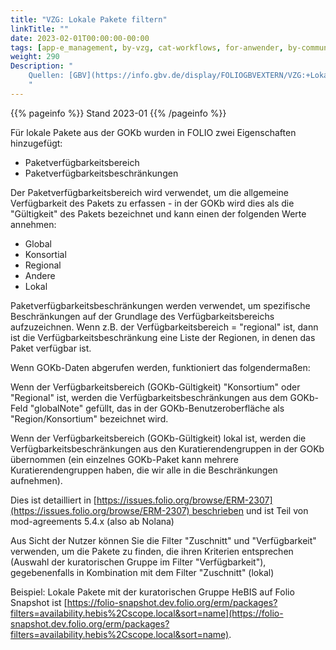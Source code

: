 ```yaml
---
title: "VZG: Lokale Pakete filtern"
linkTitle: ""
date: 2023-02-01T00:00:00-00:00
tags: [app-e_management, by-vzg, cat-workflows, for-anwender, by-community_einzelbeitrag, app-gokb]
weight: 290
Description: "
    Quellen: [GBV](https://info.gbv.de/display/FOLIOGBVEXTERN/VZG:+Lokale+Pakete+filtern)
    "
---
```


{{% pageinfo %}}
Stand 2023-01
{{% /pageinfo %}}

Für lokale Pakete aus der GOKb wurden in FOLIO zwei Eigenschaften hinzugefügt:

* Paketverfügbarkeitsbereich
* Paketverfügbarkeitsbeschränkungen

Der Paketverfügbarkeitsbereich wird verwendet, um die allgemeine Verfügbarkeit des Pakets zu erfassen - in der GOKb wird dies als die "Gültigkeit" des Pakets bezeichnet und kann einen der folgenden Werte annehmen:

* Global
* Konsortial
* Regional
* Andere
* Lokal

Paketverfügbarkeitsbeschränkungen werden verwendet, um spezifische Beschränkungen auf der Grundlage des Verfügbarkeitsbereichs aufzuzeichnen. Wenn z.B. der Verfügbarkeitsbereich = "regional" ist, dann ist die Verfügbarkeitsbeschränkung eine Liste der Regionen, in denen das Paket verfügbar ist.

Wenn GOKb-Daten abgerufen werden, funktioniert das folgendermaßen:

Wenn der Verfügbarkeitsbereich (GOKb-Gültigkeit) "Konsortium" oder "Regional" ist, werden die Verfügbarkeitsbeschränkungen aus dem GOKb-Feld "globalNote" gefüllt, das in der GOKb-Benutzeroberfläche als "Region/Konsortium" bezeichnet wird.

Wenn der Verfügbarkeitsbereich (GOKb-Gültigkeit) lokal ist, werden die Verfügbarkeitsbeschränkungen aus den Kuratierendengruppen in der GOKb übernommen (ein einzelnes GOKb-Paket kann mehrere Kuratierendengruppen haben, die wir alle in die Beschränkungen aufnehmen).

Dies ist detailliert in [https://issues.folio.org/browse/ERM-2307](https://issues.folio.org/browse/ERM-2307) beschrieben und ist Teil von mod-agreements 5.4.x (also ab Nolana)

Aus Sicht der Nutzer können Sie die Filter "Zuschnitt" und "Verfügbarkeit" verwenden, um die Pakete zu finden, die ihren Kriterien entsprechen (Auswahl der kuratorischen Gruppe im Filter "Verfügbarkeit"), gegebenenfalls in Kombination mit dem Filter "Zuschnitt" (lokal)

Beispiel: Lokale Pakete mit der kuratorischen Gruppe HeBIS auf Folio Snapshot ist [https://folio-snapshot.dev.folio.org/erm/packages?filters=availability.hebis%2Cscope.local&sort=name](https://folio-snapshot.dev.folio.org/erm/packages?filters=availability.hebis%2Cscope.local&sort=name).
